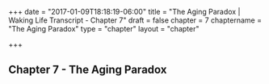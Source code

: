 +++
date = "2017-01-09T18:18:19-06:00"
title = "The Aging Paradox | Waking Life Transcript - Chapter 7"
draft = false
chapter = 7
chaptername = "The Aging Paradox"
type = "chapter"
layout = "chapter"

+++

## Chapter 7 - The Aging Paradox

